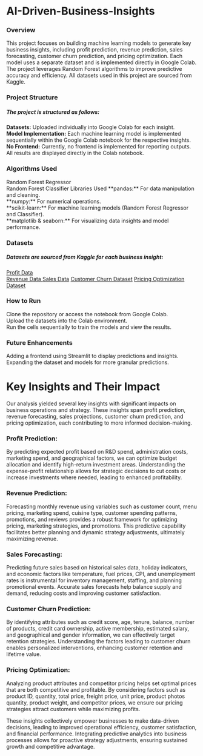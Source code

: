 # AI-Driven-Business-Insights

<h3>Overview</h3>

This project focuses on building machine learning models to generate key business insights, including profit prediction, revenue prediction, sales forecasting, customer churn prediction, and pricing optimization. Each model uses a separate dataset and is implemented directly in Google Colab. The project leverages Random Forest algorithms to improve predictive accuracy and efficiency. All datasets used in this project are sourced from Kaggle.

<h3>Project Structure</h3>

<h5>The project is structured as follows:</h5>

**Datasets:** Uploaded individually into Google Colab for each insight.<br>
**Model Implementation:** Each machine learning model is implemented sequentially within the Google Colab notebook for the respective insights.<br>
**No Frontend:** Currently, no frontend is implemented for reporting outputs. All results are displayed directly in the Colab notebook.<br>

<h3>Algorithms Used</h3>
Random Forest Regressor<br>
Random Forest Classifier

</h3>Libraries Used</h3>
**pandas:** For data manipulation and cleaning.<br>
**numpy:** For numerical operations.<br>
**scikit-learn:** For machine learning models (Random Forest Regressor and Classifier).<br>
**matplotlib & seaborn:** For visualizing data insights and model performance.<br>

<h3>Datasets</h3>

<h5>Datasets are sourced from Kaggle for each business insight:</h5>
<a href="https://www.kaggle.com/datasets/pythonafroz/companies-profit"> Profit Data </a><br>
<a href="https://www.kaggle.com/datasets/mrsimple07/restaurants-revenue-prediction"> Revenue Data </a>
<a href="https://www.kaggle.com/datasets/aslanahmedov/walmart-sales-forecast/data?select=train.csv">Sales Data</a>
<a href="https://www.kaggle.com/datasets/saurabhbadole/bank-customer-churn-prediction-dataset"> Customer Churn Dataset</a>
<a href="https://www.kaggle.com/datasets/suddharshan/retail-price-optimization"> Pricing Optimization Dataset</a>

<h3>How to Run</h3>
Clone the repository or access the notebook from Google Colab.<br>
Upload the datasets into the Colab environment.<br>
Run the cells sequentially to train the models and view the results.<br>

<h3>Future Enhancements</h3>
Adding a frontend using Streamlit to display predictions and insights.<br>
Expanding the dataset and models for more granular predictions.<br>



<h1> Key Insights and Their Impact </h1>

<p>Our analysis yielded several key insights with significant impacts on business operations and strategy. These insights span profit prediction, revenue forecasting, sales projections, customer churn prediction, and pricing optimization, each contributing to more informed decision-making.</p>

<h3>Profit Prediction:</h3>
By predicting expected profit based on R&D spend, administration costs, marketing spend, and geographical factors, we can optimize budget allocation and identify high-return investment areas. Understanding the expense-profit relationship allows for strategic decisions to cut costs or increase investments where needed, leading to enhanced profitability.

<h3>Revenue Prediction:</h3>
Forecasting monthly revenue using variables such as customer count, menu pricing, marketing spend, cuisine type, customer spending patterns, promotions, and reviews provides a robust framework for optimizing pricing, marketing strategies, and promotions. This predictive capability facilitates better planning and dynamic strategy adjustments, ultimately maximizing revenue.

<h3>Sales Forecasting:</h3> 
Predicting future sales based on historical sales data, holiday indicators, and economic factors like temperature, fuel prices, CPI, and unemployment rates is instrumental for inventory management, staffing, and planning promotional events. Accurate sales forecasts help balance supply and demand, reducing costs and improving customer satisfaction.

<h3>Customer Churn Prediction:</h3>
By identifying attributes such as credit score, age, tenure, balance, number of products, credit card ownership, active membership, estimated salary, and geographical and gender information, we can effectively target retention strategies. Understanding the factors leading to customer churn enables personalized interventions, enhancing customer retention and lifetime value.

<h3>Pricing Optimization:</h3>
Analyzing product attributes and competitor pricing helps set optimal prices that are both competitive and profitable. By considering factors such as product ID, quantity, total price, freight price, unit price, product photos quantity, product weight, and competitor prices, we ensure our pricing strategies attract customers while maximizing profits.

<p>These insights collectively empower businesses to make data-driven decisions, leading to improved operational efficiency, customer satisfaction, and financial performance. Integrating predictive analytics into business processes allows for proactive strategy adjustments, ensuring sustained growth and competitive advantage.</p>
